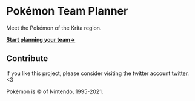 # Pokémon Team Planner
Meet the Pokémon of the Krita region.

**[Start planning your team→](https://richi3f.github.io/pokemon-team-planner/)**

## Contribute

If you like this project, please consider visiting the twitter account <a href="http://twitter.com/kritaregion">twitter</a>. <3

Pokémon is &copy; of Nintendo, 1995-2021.

